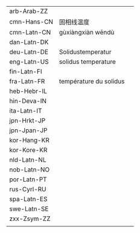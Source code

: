 | | | |
|-|-|-|
| arb-Arab-ZZ |  |  |
| cmn-Hans-CN | 固相线温度 |  |
| cmn-Latn-CN | gùxiàngxiàn wēndù |  |
| dan-Latn-DK |  |  |
| deu-Latn-DE | Solidustemperatur |  |
| eng-Latn-US | solidus temperature |  |
| fin-Latn-FI |  |  |
| fra-Latn-FR | température du solidus |  |
| heb-Hebr-IL |  |  |
| hin-Deva-IN |  |  |
| ita-Latn-IT |  |  |
| jpn-Hrkt-JP |  |  |
| jpn-Jpan-JP |  |  |
| kor-Hang-KR |  |  |
| kor-Kore-KR |  |  |
| nld-Latn-NL |  |  |
| nob-Latn-NO |  |  |
| por-Latn-PT |  |  |
| rus-Cyrl-RU |  |  |
| spa-Latn-ES |  |  |
| swe-Latn-SE |  |  |
| zxx-Zsym-ZZ |  |  |
|  |  |  |

